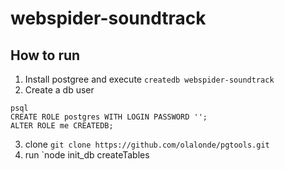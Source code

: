 # webspider-soundtrack

## How to run
1. Install postgree and execute `createdb webspider-soundtrack`
2. Create a db user 
```
psql
CREATE ROLE postgres WITH LOGIN PASSWORD '';
ALTER ROLE me CREATEDB;
```
3. clone `git clone https://github.com/olalonde/pgtools.git`
4. run `node init_db createTables